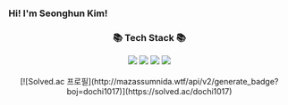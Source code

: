 ### Hi! I'm Seonghun Kim!

<div align=center>
	<h3>📚 Tech Stack 📚</h3>
<div align="center">
	<img src="https://img.shields.io/badge/Python-3776AB?style=flat&logo=Python&logoColor=white" />
  	<img src="https://img.shields.io/badge/Django-092E20?style=flat&logo=Django&logoColor=white" />
	<img src="https://img.shields.io/badge/HTML5-E34F26?style=flat&logo=HTML5&logoColor=white" />
	<img src="https://img.shields.io/badge/CSS3-1572B6?style=flat&logo=CSS3&logoColor=white" />
</div>
<br>
[![Solved.ac
프로필](http://mazassumnida.wtf/api/v2/generate_badge?boj=dochi1017)](https://solved.ac/dochi1017)
</div>

